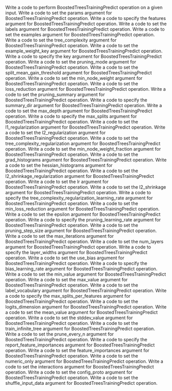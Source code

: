 Write a code to perform BoostedTreesTrainingPredict operation on a given input.
Write a code to set the params argument for BoostedTreesTrainingPredict operation.
Write a code to specify the features argument for BoostedTreesTrainingPredict operation.
Write a code to set the labels argument for BoostedTreesTrainingPredict operation.
Write a code to set the examples argument for BoostedTreesTrainingPredict operation.
Write a code to set the tree_complexity argument for BoostedTreesTrainingPredict operation.
Write a code to set the example_weight_key argument for BoostedTreesTrainingPredict operation.
Write a code to specify the key argument for BoostedTreesTrainingPredict operation.
Write a code to set the pruning_mode argument for BoostedTreesTrainingPredict operation.
Write a code to set the split_mean_gain_threshold argument for BoostedTreesTrainingPredict operation.
Write a code to set the min_node_weight argument for BoostedTreesTrainingPredict operation.
Write a code to set the loss_reduction argument for BoostedTreesTrainingPredict operation.
Write a code to set the pruning_summary argument for BoostedTreesTrainingPredict operation.
Write a code to specify the summary_dir argument for BoostedTreesTrainingPredict operation.
Write a code to set the max_depth argument for BoostedTreesTrainingPredict operation.
Write a code to specify the max_splits argument for BoostedTreesTrainingPredict operation.
Write a code to set the l1_regularization argument for BoostedTreesTrainingPredict operation.
Write a code to set the l2_regularization argument for BoostedTreesTrainingPredict operation.
Write a code to set the tree_complexity_regularization argument for BoostedTreesTrainingPredict operation.
Write a code to set the min_node_weight_fraction argument for BoostedTreesTrainingPredict operation.
Write a code to set the grad_histograms argument for BoostedTreesTrainingPredict operation.
Write a code to set the hessian_histograms argument for BoostedTreesTrainingPredict operation.
Write a code to set the l2_shrinkage_regularization argument for BoostedTreesTrainingPredict operation.
Write a code to set the lr argument for BoostedTreesTrainingPredict operation.
Write a code to set the l2_shrinkage argument for BoostedTreesTrainingPredict operation.
Write a code to specify the tree_complexity_regularization_learning_rate argument for BoostedTreesTrainingPredict operation.
Write a code to set the min_loss_reduction argument for BoostedTreesTrainingPredict operation.
Write a code to set the epsilon argument for BoostedTreesTrainingPredict operation.
Write a code to specify the pruning_learning_rate argument for BoostedTreesTrainingPredict operation.
Write a code to set the pruning_step_size argument for BoostedTreesTrainingPredict operation.
Write a code to set the max_iterations argument for BoostedTreesTrainingPredict operation.
Write a code to set the num_layers argument for BoostedTreesTrainingPredict operation.
Write a code to specify the layer_widths argument for BoostedTreesTrainingPredict operation.
Write a code to set the use_bias argument for BoostedTreesTrainingPredict operation.
Write a code to specify the bias_learning_rate argument for BoostedTreesTrainingPredict operation.
Write a code to set the min_value argument for BoostedTreesTrainingPredict operation.
Write a code to set the max_value argument for BoostedTreesTrainingPredict operation.
Write a code to set the label_vocabulary argument for BoostedTreesTrainingPredict operation.
Write a code to specify the max_splits_per_features argument for BoostedTreesTrainingPredict operation.
Write a code to set the logits_dimension argument for BoostedTreesTrainingPredict operation.
Write a code to set the mean_value argument for BoostedTreesTrainingPredict operation.
Write a code to set the stddev_value argument for BoostedTreesTrainingPredict operation.
Write a code to set the train_infinite_tree argument for BoostedTreesTrainingPredict operation.
Write a code to set the prune_every_n argument for BoostedTreesTrainingPredict operation.
Write a code to specify the report_feature_importances argument for BoostedTreesTrainingPredict operation.
Write a code to set the feature_importances argument for BoostedTreesTrainingPredict operation.
Write a code to set the numeric_only argument for BoostedTreesTrainingPredict operation.
Write a code to set the interactions argument for BoostedTreesTrainingPredict operation.
Write a code to set the config_proto argument for BoostedTreesTrainingPredict operation.
Write a code to set the shuffle_input_data argument for BoostedTreesTrainingPredict operation.